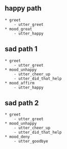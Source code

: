 ## happy path
	* greet
		- utter_greet
	* mood_great
		- utter_happy
		
## sad path 1
	* greet
		- utter_greet
	* mood_unhappy
		- utter_cheer_up
		- utter_did_that_help
	* mood_affirm
		- utter_happy
## sad path 2
	* greet
		- utter_greet
	* mood_unhappy
		- utter_cheer_up
		- utter_did_that_help
	* mood_deny
		- utter_goodbye
		